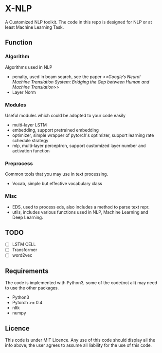 # X-NLP
A Customized NLP toolkit.
The code in this repo is designed for NLP or at least Machine Learning Task.  

## Function
### Algorithm
Algorithms used in NLP

- penalty, used in beam search, see the paper <<*Google’s Neural Machine Translation System: Bridging the Gap between Human and Machine Translation*>>
- Layer Norm

### Modules

Useful modules which could be adopted to your code easily

- multi-layer LSTM
- embedding, support pretrained embedding
- optimizer, simple wrapper of pytorch's optimizer, support learning rate schedule strategy
- mlp, multi-layer perceptron, support customized layer number and activation function

### Preprocess

Common tools that you may use in text processing.

- Vocab, simple but effective vocabulary class

### Misc

- EDS, used to process eds, also includes a method to parse text repr.
- utils, includes various functions used in NLP, Machine Learning and Deep Learning.

## TODO

- [ ] LSTM CELL
- [ ] Transformer
- [ ] word2vec

## Requirements

The code is implemented with Python3, some of the code(not all) may need to use the other packages.

- Python3
- Pytorch >= 0.4
- nltk
- numpy

## Licence
This code is under MIT Licence.
Any use of this code should display all the info above; the user agrees to assume all liability for the use of this code.
